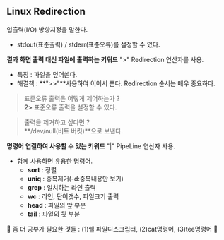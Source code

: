 
## Linux Redirection
입출력(I/O) 방향지정을 말한다.<br/>
- stdout(표준출력) / stderr(표준오류)를 설정할 수 있다.

**결과 화면 출력 대신 파일에 출력하는 키워드**
">" Redirection 연산자를 사용.<br/>
- 특징 : 파일을 덮어쓴다.
- 해결책 : **">>"**사용하여 이어서 쓴다.
Redirection 순서는 매우 중요하다.<br/>

> 표준오류 출력은 어떻게 제어하는가 ?<br/>
> **2>** 표준오류 출력을 설정할 수 있다.

> 출력을 제거하고 싶다면 ?<br/>
> **/dev/null(비트 버킷)**으로 보낸다.

**명령어 연결하여 사용할 수 있는 키워드**
"|" PipeLine 연산자 사용.<br/>
- 함께 사용하면 유용한 명령어.
    - **sort** : 정렬
    - **uniq** : 중복제거(-d:중복내용만 보기)
    - **grep** : 일치하는 라인 출력
    - **wc** : 라인, 단어갯수, 파일크기 출력
    - **head** : 파일의 앞 부분
    - **tail** : 파일의 뒷 부분

🚨 좀 더 공부가 필요한 것들 : (1)쉘 파일디스크립터, (2)cat명령어, (3)tee명령어 🚨